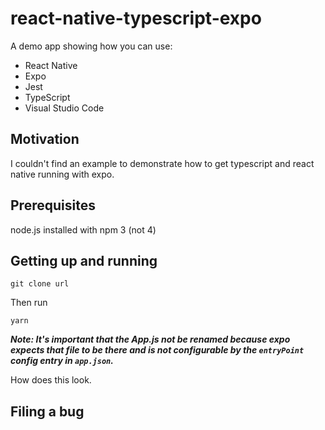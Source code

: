 # react-native-typescript-expo

A demo app showing how you can use:

* React Native
* Expo
* Jest
* TypeScript
* Visual Studio Code

## Motivation

I couldn't find an example to demonstrate how to get typescript and react native running with expo.

## Prerequisites

node.js installed with npm 3 (not 4)

## Getting up and running

``git clone url``

Then run

``yarn``

**_Note: It's important that the App.js not be renamed because expo expects that file to be there and is not configurable by the ```entryPoint``` config entry in ```app.json```._**

How does this look.

## Filing a bug

